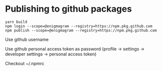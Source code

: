 # Publishing to github packages
```
yarn build
npm login --scope=@enigmagram --registry=https://npm.pkg.github.com
npm publish --scope=@enigmagram --registry=https://npm.pkg.github.com
```

Use github username

Use github personal access token as password
(profile -> settings -> developer settings -> personal access token)

Checkout ~/.npmrc
